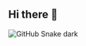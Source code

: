 ## Hi there 👋

![GitHub Snake dark](https://github.com/RitaJeveaux/RitaJeveaux/blob/output/github-snake-dark.svg?palette=github-dark)
<!--
![Snake animation](https://github.com/RitaJeveaux/RitaJeveaux/blob/output/github-snake-dark.svg)
![GitHub Snake dark](https://github.com/RitaJeveaux/RitaJeveaux/blob/output/github-snake-dark.svg?palette=github-dark)
![GitHub Snake](https://github.com/RitaJeveaux/RitaJeveaux/blob/output/github-snake.svg)

!

**RitaJeveaux/RitaJeveaux** is a ✨ _special_ ✨ repository because its `README.md` (this file) appears on your GitHub profile.
![snake gif](https://github.com/RitaJeveaux/RitaJeveaux/blob/output/github-snake-dark.svg)
Passionate about technology, Knowledge in Javascript, Phyton, PHP, C, C ++, ASP, Agile methodologies, GitHub, React, Redux, Hooks, MongoDB, MySQL ... 
Here are some ideas to get you started:
 
- 🔭 I’m currently working on ...
- 🌱 I’m currently learning ...
- 👯 I’m looking to collaborate on ...
- 🤔 I’m looking for help with ...
- 💬 Ask me about ...
- 📫 How to reach me: ...
- 😄 Pronouns: ...
- ⚡ Fun fact: ...
-->

